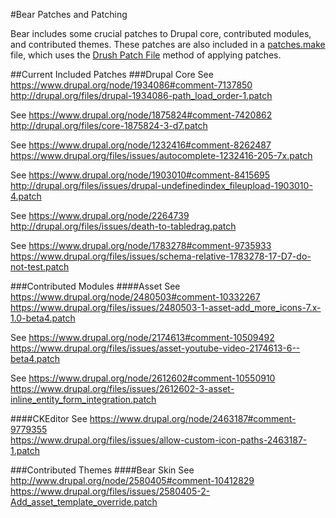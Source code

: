 #Bear Patches and Patching

Bear includes some crucial patches to Drupal core, contributed modules, and contributed themes. These patches are also included in a [patches.make](http://cgit.drupalcode.org/bear/tree/patches.make) file, which uses the [Drush Patch File](https://bitbucket.org/davereid/drush-patchfile) method of applying patches.

##Current Included Patches
###Drupal Core
See https://www.drupal.org/node/1934086#comment-7137850  
http://drupal.org/files/drupal-1934086-path_load_order-1.patch

See https://www.drupal.org/node/1875824#comment-7420862  
http://drupal.org/files/core-1875824-3-d7.patch

See https://www.drupal.org/node/1232416#comment-8262487  
https://www.drupal.org/files/issues/autocomplete-1232416-205-7x.patch

See https://www.drupal.org/node/1903010#comment-8415695  
http://drupal.org/files/issues/drupal-undefinedindex_fileupload-1903010-4.patch

See https://www.drupal.org/node/2264739  
http://drupal.org/files/issues/death-to-tabledrag.patch

See https://www.drupal.org/node/1783278#comment-9735933  
https://www.drupal.org/files/issues/schema-relative-1783278-17-D7-do-not-test.patch

###Contributed Modules
####Asset
See https://www.drupal.org/node/2480503#comment-10332267  
https://www.drupal.org/files/issues/2480503-1-asset-add_more_icons-7.x-1.0-beta4.patch

See https://www.drupal.org/node/2174613#comment-10509492  
https://www.drupal.org/files/issues/asset-youtube-video-2174613-6--beta4.patch

See https://www.drupal.org/node/2612602#comment-10550910  
https://www.drupal.org/files/issues/2612602-3-asset-inline_entity_form_integration.patch

####CKEditor
See https://www.drupal.org/node/2463187#comment-9779355  
https://www.drupal.org/files/issues/allow-custom-icon-paths-2463187-1.patch


###Contributed Themes
####Bear Skin
See http://www.drupal.org/node/2580405#comment-10412829  
https://www.drupal.org/files/issues/2580405-2-Add_asset_template_override.patch
